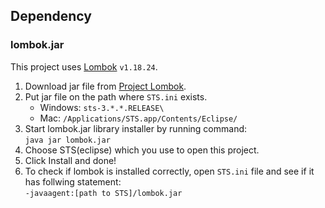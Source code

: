## Dependency
### lombok.jar

This project uses [Lombok](https://projectlombok.org/) `v1.18.24`.

1. Download jar file from [Project Lombok](https://projectlombok.org/).
1. Put jar file on the path where `STS.ini` exists.
    * Windows: `sts-3.*.*.RELEASE\`
    * Mac: `/Applications/STS.app/Contents/Eclipse/`
1. Start lombok.jar library installer by running command:  
`java jar lombok.jar`
1. Choose STS(eclipse) which you use to open this project.
1. Click Install and done!
1. To check if lombok is installed correctly, open `STS.ini` file and see if it has follwing statement:  
`-javaagent:[path to STS]/lombok.jar`
